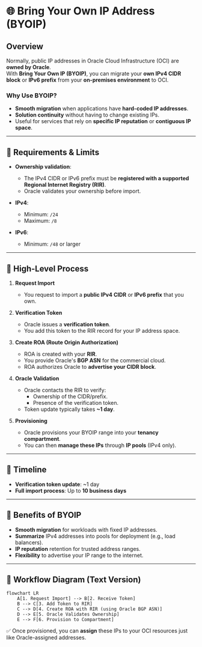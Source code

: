 # 🌐 Bring Your Own IP Address (BYOIP)

## Overview
Normally, public IP addresses in Oracle Cloud Infrastructure (OCI) are **owned by Oracle**.  
With **Bring Your Own IP (BYOIP)**, you can migrate your **own IPv4 CIDR block** or **IPv6 prefix** from your **on-premises environment** to OCI.

### Why Use BYOIP?
- **Smooth migration** when applications have **hard-coded IP addresses**.
- **Solution continuity** without having to change existing IPs.
- Useful for services that rely on **specific IP reputation** or **contiguous IP space**.

---

## 📏 Requirements & Limits

- **Ownership validation**:  
  - The IPv4 CIDR or IPv6 prefix must be **registered with a supported Regional Internet Registry (RIR)**.
  - Oracle validates your ownership before import.
  
- **IPv4**:
  - Minimum: `/24`
  - Maximum: `/8`
  
- **IPv6**:
  - Minimum: `/48` or larger

---

## 🔹 High-Level Process

1. **Request Import**
   - You request to import a **public IPv4 CIDR** or **IPv6 prefix** that you own.

2. **Verification Token**
   - Oracle issues a **verification token**.
   - You add this token to the RIR record for your IP address space.

3. **Create ROA (Route Origin Authorization)**
   - ROA is created with your **RIR**.
   - You provide Oracle's **BGP ASN** for the commercial cloud.
   - ROA authorizes Oracle to **advertise your CIDR block**.

4. **Oracle Validation**
   - Oracle contacts the RIR to verify:
     - Ownership of the CIDR/prefix.
     - Presence of the verification token.
   - Token update typically takes **~1 day**.

5. **Provisioning**
   - Oracle provisions your BYOIP range into your **tenancy compartment**.
   - You can then **manage these IPs** through **IP pools** (IPv4 only).

---

## 📅 Timeline
- **Verification token update**: ~1 day
- **Full import process**: Up to **10 business days**

---

## 📌 Benefits of BYOIP
- **Smooth migration** for workloads with fixed IP addresses.
- **Summarize** IPv4 addresses into pools for deployment (e.g., load balancers).
- **IP reputation** retention for trusted address ranges.
- **Flexibility** to advertise your IP range to the internet.

---

## 🔄 Workflow Diagram (Text Version)

```mermaid
flowchart LR
    A[1. Request Import] --> B[2. Receive Token]
    B --> C[3. Add Token to RIR]
    C --> D[4. Create ROA with RIR (using Oracle BGP ASN)]
    D --> E[5. Oracle Validates Ownership]
    E --> F[6. Provision to Compartment]
```

✅ Once provisioned, you can **assign** these IPs to your OCI resources just like Oracle-assigned addresses.
